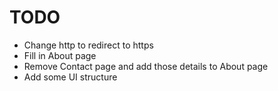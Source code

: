 # TODO

- Change http to redirect to https
- Fill in About page
- Remove Contact page and add those details to About page
- Add some UI structure
